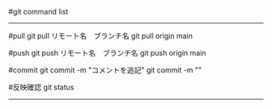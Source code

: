 #git command list

---
#pull
git pull リモート名　ブランチ名
git pull origin main

#push
git push リモート名　ブランチ名
git push origin main

#commit
git commit -m "コメントを追記"
git commit -m ""

#反映確認
git status

---
